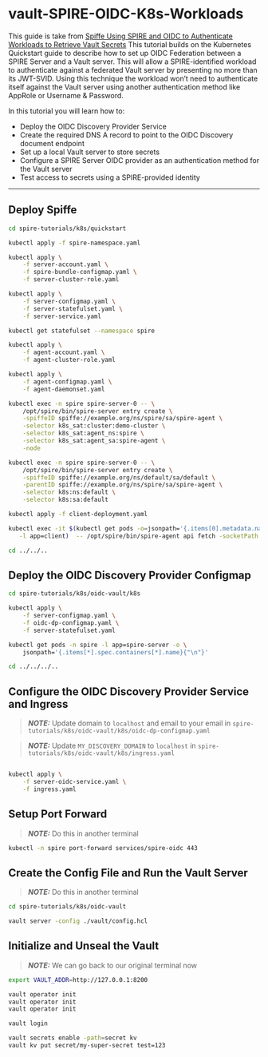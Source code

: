 # vault-SPIRE-OIDC-K8s-Workloads
This guide is take from [Spiffe Using SPIRE and OIDC to Authenticate Workloads to Retrieve Vault Secrets](https://spiffe.io/docs/latest/keyless/vault/readme/)
This tutorial builds on the Kubernetes Quickstart guide to describe how to set up OIDC Federation between a SPIRE Server and a Vault server. This will allow a SPIRE-identified workload to authenticate against a federated Vault server by presenting no more than its JWT-SVID. Using this technique the workload won’t need to authenticate itself against the Vault server using another authentication method like AppRole or Username & Password.

In this tutorial you will learn how to:

* Deploy the OIDC Discovery Provider Service
* Create the required DNS A record to point to the OIDC Discovery document endpoint
* Set up a local Vault server to store secrets
* Configure a SPIRE Server OIDC provider as an authentication method for the Vault server
* Test access to secrets using a SPIRE-provided identity
---

## Deploy Spiffe
```bash
cd spire-tutorials/k8s/quickstart 

kubectl apply -f spire-namespace.yaml

kubectl apply \
    -f server-account.yaml \
    -f spire-bundle-configmap.yaml \
    -f server-cluster-role.yaml

kubectl apply \
    -f server-configmap.yaml \
    -f server-statefulset.yaml \
    -f server-service.yaml

kubectl get statefulset --namespace spire

kubectl apply \
    -f agent-account.yaml \
    -f agent-cluster-role.yaml

kubectl apply \
    -f agent-configmap.yaml \
    -f agent-daemonset.yaml

kubectl exec -n spire spire-server-0 -- \
    /opt/spire/bin/spire-server entry create \
    -spiffeID spiffe://example.org/ns/spire/sa/spire-agent \
    -selector k8s_sat:cluster:demo-cluster \
    -selector k8s_sat:agent_ns:spire \
    -selector k8s_sat:agent_sa:spire-agent \
    -node

kubectl exec -n spire spire-server-0 -- \
    /opt/spire/bin/spire-server entry create \
    -spiffeID spiffe://example.org/ns/default/sa/default \
    -parentID spiffe://example.org/ns/spire/sa/spire-agent \
    -selector k8s:ns:default \
    -selector k8s:sa:default

kubectl apply -f client-deployment.yaml

kubectl exec -it $(kubectl get pods -o=jsonpath='{.items[0].metadata.name}' \
   -l app=client)  -- /opt/spire/bin/spire-agent api fetch -socketPath /run/spire/sockets/agent.sock

cd ../../..
```

## Deploy the OIDC Discovery Provider Configmap

```bash
cd spire-tutorials/k8s/oidc-vault/k8s

kubectl apply \
    -f server-configmap.yaml \
    -f oidc-dp-configmap.yaml \
    -f server-statefulset.yaml

kubectl get pods -n spire -l app=spire-server -o \
    jsonpath='{.items[*].spec.containers[*].name}{"\n"}'

cd ../../../..
```

## Configure the OIDC Discovery Provider Service and Ingress
> **_NOTE:_**  Update domain to `localhost` and email to your email in `spire-tutorials/k8s/oidc-vault/k8s/oidc-dp-configmap.yaml`

> **_NOTE:_**  Update `MY_DISCOVERY_DOMAIN` to `localhost` in `spire-tutorials/k8s/oidc-vault/k8s/ingress.yaml`

```bash

kubectl apply \
    -f server-oidc-service.yaml \
    -f ingress.yaml 
```

## Setup Port Forward
> **_NOTE:_** Do this in another terminal
```bash
kubectl -n spire port-forward services/spire-oidc 443
```

## Create the Config File and Run the Vault Server
> **_NOTE:_** Do this in another terminal

```bash
cd spire-tutorials/k8s/oidc-vault

vault server -config ./vault/config.hcl
```

## Initialize and Unseal the Vault
> **_NOTE:_** We can go back to our original terminal now
```bash
export VAULT_ADDR=http://127.0.0.1:8200

vault operator init
vault operator init
vault operator init

vault login

vault secrets enable -path=secret kv
vault kv put secret/my-super-secret test=123
```